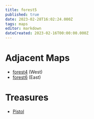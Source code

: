 ```yaml
---
title: forest5
published: true
date: 2023-02-28T16:02:24.000Z
tags: maps
editor: markdown
dateCreated: 2023-02-16T00:00:00.000Z
---
```



# Adjacent Maps
 * [forest4](/maps/forest4) (West)
 * [forest6](/maps/forest6) (East)

# Treasures
 * [Pistol](/items/pistol)
